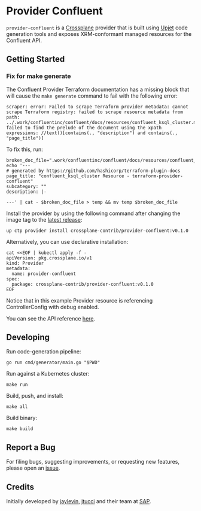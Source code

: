 # Provider Confluent

`provider-confluent` is a [Crossplane](https://crossplane.io/) provider that
is built using [Upjet](https://github.com/upbound/upjet) code
generation tools and exposes XRM-conformant managed resources for the
Confluent API.

## Getting Started

### Fix for make generate
The Confluent Provider Terraform documentation has a missing block that will cause the `make generate` command to fail with the following error:
```shell
scraper: error: Failed to scrape Terraform provider metadata: cannot scrape Terraform registry: failed to scrape resource metadata from path: ../.work/confluentinc/confluent/docs/resources/confluent_ksql_cluster.md: failed to find the prelude of the document using the xpath expressions: //text()[contains(., "description") and contains(., "page_title")]
```

To fix this, run:
```shell
broken_doc_file=".work/confluentinc/confluent/docs/resources/confluent_ksql_cluster.md"
echo '---
# generated by https://github.com/hashicorp/terraform-plugin-docs
page_title: "confluent_ksql_cluster Resource - terraform-provider-confluent"
subcategory: ""
description: |-

---' | cat - $broken_doc_file > temp && mv temp $broken_doc_file
```


Install the provider by using the following command after changing the image tag
to the [latest release](https://marketplace.upbound.io/providers/crossplane-contrib/provider-confluent):
```
up ctp provider install crossplane-contrib/provider-confluent:v0.1.0
```

Alternatively, you can use declarative installation:
```
cat <<EOF | kubectl apply -f -
apiVersion: pkg.crossplane.io/v1
kind: Provider
metadata:
  name: provider-confluent
spec:
  package: crossplane-contrib/provider-confluent:v0.1.0
EOF
```

Notice that in this example Provider resource is referencing ControllerConfig with debug enabled.

You can see the API reference [here](https://doc.crds.dev/github.com/rouzbehsedighi/provider-confluent-sap).

## Developing

Run code-generation pipeline:
```console
go run cmd/generator/main.go "$PWD"
```

Run against a Kubernetes cluster:

```console
make run
```

Build, push, and install:

```console
make all
```

Build binary:

```console
make build
```

## Report a Bug

For filing bugs, suggesting improvements, or requesting new features, please
open an [issue](https://github.com/rouzbehsedighi/provider-confluent-sap/issues).


## Credits
Initially developed by [jaylevin](https://github.com/jaylevin), [jtucci](https://github.com/jtucci) and their team at [SAP](https://github.com/SAP).
